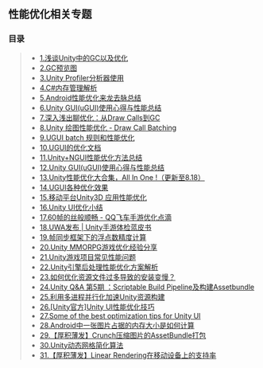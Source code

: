 ## 性能优化相关专题  

### 目录  
>* [1.浅谈Unity中的GC以及优化](http://www.cnblogs.com/msxh/p/6531725.html)  
>* [2.GC预览图](https://github.com/XINCGer/Unity3DTraining/blob/master/Doc/Unity%20GC.png)  
>* [3.Unity Profiler分析器使用](https://github.com/XINCGer/Unity3DTraining/tree/master/PerformanceOptimization/ProfilerExample)  
>* [4.C#内存管理解析](http://www.cnblogs.com/yejianyong/p/7396154.html)  
>* [5.Android性能优化来龙去脉总结](https://www.cnblogs.com/wetest/p/9153213.html)  
>* [6.Unity GUI(uGUI)使用心得与性能总结](https://www.jianshu.com/p/061e67308e5f)  
>* [7.深入浅出聊优化：从Draw Calls到GC](https://www.cnblogs.com/murongxiaopifu/p/4284988.html)  
>* [8.Unity 绘图性能优化 - Draw Call Batching](http://www.cnblogs.com/fly-100/p/5422734.html)  
>* [9.UGUI batch 规则和性能优化](https://www.cnblogs.com/fly-100/p/5488757.html)  
>* [10.UGUI的优化文档](.//UGUI的优化.docx)  
>* [11.Unity+NGUI性能优化方法总结](https://blog.csdn.net/zzxiang1985/article/details/43339273)  
>* [12.Unity GUI(uGUI)使用心得与性能总结](https://www.jianshu.com/p/061e67308e5f)  
>* [13.Unity性能优化大合集，All In One !（更新至8.18）](https://blog.uwa4d.com/archives/allinone.html)  
>* [14.UGUI各种优化效果](https://blog.csdn.net/dingxiaowei2013/article/details/70769892)  
>* [15.移动平台Unity3D 应用性能优化](http://www.cnblogs.com/wetest/p/7018010.html)  
>* [16.Unity UI优化小结](https://zhuanlan.zhihu.com/p/43111806)  
>* [17.60帧的丝般顺畅 - QQ飞车手游优化点滴](https://www.cnblogs.com/wetest/p/9550990.html#top)  
>* [18.UWA发布 | Unity手游体检蓝皮书](https://mp.weixin.qq.com/s/Dl3o_YAQ_B3tqwSV4y1hBg)  
>* [19.帧同步框架下的浮点数精度计算](https://mp.weixin.qq.com/s/gu4TslIcH3HAb1ADTDAAbQ)  
>* [20.Unity MMORPG游戏优化经验分享](https://mp.weixin.qq.com/s?__biz=MzU5MjQ1NTEwOA==&mid=2247493814&idx=1&sn=39bcb1b3e6ce275e6e85665e628d0c55&chksm=fe1ddc1dc96a550bc846d83dd51cfe8e3c9be3f16495155a60dbbe3c08f232210a981385cea1&mpshare=1&scene=23&srcid=0704yTg4ItGDKJsQXiAMlRVS#rd)  
>* [21.Unity游戏项目常见性能问题](https://mp.weixin.qq.com/s?__biz=MzU5MjQ1NTEwOA==&mid=2247490346&idx=1&sn=c5ad61e23d2c3d3a160bdf3eea597533&chksm=fe1e2f81c969a6979ba0dc54e7b63a7852648f2f21b8f68d7c5ef55a327833724a0da5a10d31&scene=21#wechat_redirect)  
>* [22.Unity引擎后处理性能优化方案解析](https://mp.weixin.qq.com/s?__biz=MzI3MzA2MzE5Nw==&mid=2668911569&idx=1&sn=2689d0addc1a74cd82c1d4fec40e8025&chksm=f1c9f7a3c6be7eb51b8b5a03ec09af1093adf0f56a8d34b1b3c6b022a070ca6dfe21235809b4&mpshare=1&scene=23&srcid=0911gY5uBC45SkkP7coaFb2r#rd)  
>* [23.如何优化资源文件过多导致的安装变慢？](https://mp.weixin.qq.com/s?__biz=MzI3MzA2MzE5Nw==&mid=2668911638&idx=1&sn=53a8589baf125e64c06e0ba08bd54678&chksm=f1c9f064c6be7972d57d638e0ab26e4704661de3dace73fcfc5016673c88b7f417e1194e11dc&mpshare=1&scene=23&srcid=09190CG0H1ogG05WwLh9ZT4m#rd)  
>* [24.Unity Q&A 第5期 ：Scriptable Build Pipeline及构建Assetbundle](https://mp.weixin.qq.com/s/wdpRm12EofdBD468OvDFQQ)   
>* [25.利用多进程并行化加速Unity资源构建](https://mp.weixin.qq.com/s?__biz=MzI3MzA2MzE5Nw==&mid=2668911709&idx=1&sn=275cba9b5dedaf577d8dc3b0f8bce9e5&chksm=f1c9f02fc6be79396683835692f04da15f55807d685f3811f8431e096b83a006853e7b88aba0&mpshare=1&scene=23&srcid=092757UJQfXuRsPByAsv4H7A#rd)  
>* [26.[Unity官方]Unity UI性能优化技巧](https://mp.weixin.qq.com/s/mLd5INIVhkBQvbbXVLmDzw)  
>* [27.Some of the best optimization tips for Unity UI](https://unity3d.com/cn/how-to/unity-ui-optimization-tips?_ga=2.154346363.2101800386.1531107495-1345188037.1524659430)  
>* [28.Android中一张图片占据的内存大小是如何计算](https://www.cnblogs.com/dasusu/p/9789389.html)  
>* [29.【厚积薄发】Crunch压缩图片的AssetBundle打包](https://mp.weixin.qq.com/s?__biz=MzI3MzA2MzE5Nw==&mid=2668911978&idx=1&sn=ea9eaba3a198807986786005937f2806&chksm=f1c9f118c6be780e9f1d25f2f9bfb1a6c55a1e68564de46fdc721df3939adafd30eb4ac1e58b&mpshare=1&scene=23&srcid=1022rBoTChHwxBmAkf9SNKgv#rd)  
>* [30.Unity动态网格简化算法](https://mp.weixin.qq.com/s?__biz=MzI3MzA2MzE5Nw==&mid=2668912081&idx=1&sn=7e68007b22bd063c18e1bda3e8f458a0&chksm=f1c9f1a3c6be78b54e441567b3bf958871f4a6318a9f3dbb3a6549ae3dc8c8dc23fc703e7d62&mpshare=1&scene=23&srcid=1031mGOlzHsIajNYdEG43gNL#rd)  
>* [31.【厚积薄发】Linear Rendering在移动设备上的支持率](https://mp.weixin.qq.com/s?__biz=MzI3MzA2MzE5Nw==&mid=2668912166&idx=1&sn=7c9c38e868014b99a2b88b8bda6730fd&chksm=f1c9f254c6be7b426805d50ebca2a89f72f7071d5cf62df74b9cd592775c66514a7c84938bdb&mpshare=1&scene=23&srcid=1107GYXI5vHKTwOfBFWg0soO#rd)  

